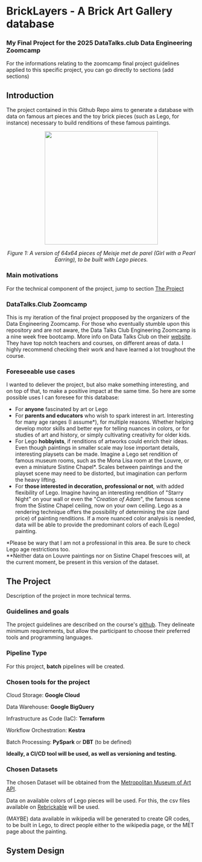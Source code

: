 # BrickLayers - A Brick Art Gallery database
### My Final Project for the 2025 DataTalks.club Data Engineering Zoomcamp

For the informations relating to the zoomcamp final project guidelines applied to this specific project, you can go directly to sections (add sections)

## Introduction

The project contained in this Github Repo aims to generate a database with data on famous art pieces and the toy brick pieces (such as Lego, for instance) necessary to build renditions of these famous paintings.

<div align="center">
  <img src="https://github.com/user-attachments/assets/6b190051-292d-4d28-a58e-06b7d79fea2b" width="300" />
  <p><em>Figure 1: A version of 64x64 pieces of Meisje met de parel (Girl with a Pearl Earring), to be built with Lego pieces.</em></p>
</div>

### Main motivations

For the technical component of the project, jump to section [The Project](https://github.com/)

### DataTalks.Club Zoomcamp
This is my iteration of the final project propposed by the organizers of the Data Engineering Zoomcamp.
For those who eventually stumble upon this repository and are not aware, the Data Talks Club Engineering Zoomcamp is a nine week free bootcamp. More info on Data Talks Club on their [website](https://datatalks.club/). They have top notch teachers and courses, on different areas of data. I highly recommend checking their work and have learned a lot troughout the course.

### Foreseeable use cases

I wanted to deliever the project, but also make something interesting, and on top of that, to make a positive impact at the same time. So here are some possible uses I can foresee for this database:

- For **anyone** fascinated by art or Lego
- For **parents and educators** who wish to spark interest in art. Interesting for many age ranges (I assume*), for multiple reasons. Whether helping develop motor skills and better eye for telling nuances in colors, or for studies of art and history, or simply cultivating creativity for older kids. 
- For Lego **hobbyists**, if renditions of artworks could enrich their ideas. Even though paintings in smaller scale may lose important details, interesting playsets can be made. Imagine a Lego set rendition of famous museum rooms, such as the Mona Lisa room at the Louvre, or even a miniature Sistine Chapel*. Scales between paintings and the playset scene may need to be distorted, but imagination can perform the heavy lifting.
- For **those interested in decoration, professional or not**, with added flexibility of Lego. Imagine having an interesting rendition of "Starry Night" on your wall or even the "*Creation of Adam*", the famous scene from the Sistine Chapel ceiling, now on your own ceiling. Lego as a rendering technique offers the possibility of determining the size (and price) of painting renditions. If a more nuanced color analysis is needed, data will be able to provide the predominant colors of each (Lego) painting.

*Please be wary that I am not a professional in this area. Be sure to check Lego age restrictions too.  
**Neither data on Louvre paintings nor on Sistine Chapel frescoes will, at the current moment, be present in this version of the dataset. 

## The Project

Description of the project in more technical terms.

### Guidelines and goals

The project guidelines are described on the course's [github](https://github.com/DataTalksClub/data-engineering-zoomcamp/tree/main/projects). They delineate minimum requirements, but allow the participant to choose their preferred tools and programming languages. 

### Pipeline Type

For this project, **batch** pipelines will be created.

### Chosen tools for the project

Cloud Storage: **Google Cloud**

Data Warehouse: **Google BigQuery**

Infrastructure as Code (IaC): **Terraform**

Workflow Orchestration: **Kestra**

Batch Processing: **PySpark** or **DBT** (to be defined)

**Ideally, a CI/CD tool will be used, as well as versioning and testing.**

### Chosen Datasets

The chosen Dataset will be obtained from the [Metropolitan Museum of Art API](https://metmuseum.github.io/).

Data on available colors of Lego pieces will be used. For this, the csv files available on [Rebrickable](https://rebrickable.com/downloads/) will be used.

(MAYBE) data available in wikipedia will be generated to create QR codes, to be built in Lego, to direct people either to the wikipedia page, or the MET page about the painting.

## System Design






























